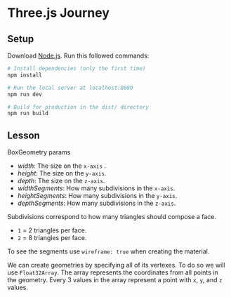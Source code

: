 # Three.js Journey

## Setup
Download [Node.js](https://nodejs.org/en/download/).
Run this followed commands:

``` bash
# Install dependencies (only the first time)
npm install

# Run the local server at localhost:8080
npm run dev

# Build for production in the dist/ directory
npm run build
```


## Lesson

BoxGeometry params

- *width*: The size on the `x-axis` .
- *height*: The size on the `y-axis`.
- *depth*: The size on the `z-axis`.
- *widthSegments*: How many subdivisions in the `x-axis`.
- *heightSegments*: How many subdivisions in the `y-axis`.
- *depthSegments*: How many subdivisions in the `z-axis`.

Subdivisions correspond to how many triangles should compose a face.

- `1` = 2 triangles per face.
- `2` = 8 triangles per face.

To see the segments use `wireframe: true` when creating the material.

We can create geometries by specifying all of its vertexes. To do so we will use `Float32Array`.
The array represents the coordinates from all points in the geometry. Every 3 values in the array represent a point with `x`, `y`, and `z` values.

